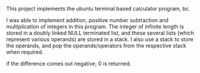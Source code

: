 This project implements the ubuntu terminal based calculator program, bc.

I was able to implement addition, positive number subtraction and multiplication of integers in this program. The integer of infinite length is stored in a doubly linked NULL terminated list, and these several lists (which represent various operands) are stored in a stack. I also use a stack to store the operands, and pop the operands/operators from the respective stack when required.

if the difference comes out negative, 0 is returned.
